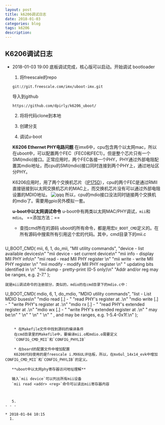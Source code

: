 ```yaml
---
layout: post
title: k6206调试日志
date: 2018-01-03
categories: blog
tags: k6206
description:
---
```


## K6206调试日志
* 2018-01-03 19:00
   底板调试完成，核心版可以启动。开始调试 bootloader
   1. 将freescale的repo
   ```
   git://git.freescale.com/imx/uboot-imx.git
   ```
   导入到github
   ```
   https://github.com/dpirly/k6206_uboot/
   ```
   2. 将将代码clone到本地
   
   3. 创建分支
   4. 调试u-boot

   **K6206 Ethernet PHY电路问题**
   在imx6中，cpu包含两个以太网mac，所以在uboot中，可以配置两个FEC（FEC0和FEC1）。但是整个芯片只有一个SMI(mdio)接口。正常应用时，两个FEC各接一个PHY，PHY通过外部电阻配置其mdio地址，而cpu的SMI(mdio)接口同时连接到两个PHY上，通过地址区分PHY。

   K6206应用时，用了两个交换机芯片（[IP175D](http://www.icplus.com.tw/pp-IP175D.html)），cpu的两个FEC是通过RMII直接链接到以太网交换机芯片的MAC上，而交换机芯片没有可以通过外部电阻设置的MDIO地址。
   ![qqq](http://www.icplus.com.tw/images/IP175C_FIG1.gif "IP175D典型应用")
   所以，cpu的mdio接口没法同时链接两个交换机的mdio了。需要用gpio另外模拟一套。

   **u-boot中以太网调试命令**
   u-boot中有两类以太网MAC/PHY调试，`mii`和`mdio`。
   ==添加方法：==
    * 查找cmd所在的源码
    uboot的所有命令，都是用宏`U_BOOT_CMD`定义的。在所有源码中搜索所有引用这个宏的代码。其中，cmd目录下的mii.c
    ```
 U_BOOT_CMD(
	mii, 6, 1, do_mii,
	"MII utility commands",
	"device                            - list available devices\n"
	"mii device <devname>                  - set current device\n"
	"mii info   <addr>                     - display MII PHY info\n"
	"mii read   <addr> <reg>               - read  MII PHY <addr> register <reg>\n"
	"mii write  <addr> <reg> <data>        - write MII PHY <addr> register <reg>\n"
	"mii modify <addr> <reg> <data> <mask> - modify MII PHY <addr> register <reg>\n"
	"                                        updating bits identified in <mask>\n"
	"mii dump   <addr> <reg>               - pretty-print <addr> <reg> (0-5 only)\n"
	"Addr and/or reg may be ranges, e.g. 2-7."
);
```
就是mii调试命令的注册部分，类似的，mdio的在cmd目录下的mdio.c中：
```
U_BOOT_CMD(
	mdio,	6,	1,	do_mdio,
	"MDIO utility commands",
	"list			- List MDIO buses\n"
	"mdio read <phydev> [<devad>.]<reg> - "
		"read PHY's register at <devad>.<reg>\n"
	"mdio write <phydev> [<devad>.]<reg> <data> - "
		"write PHY's register at <devad>.<reg>\n"
	"mdio rx <phydev> [<devad>.]<reg> - "
		"read PHY's extended register at <devad>.<reg>\n"
	"mdio wx <phydev> [<devad>.]<reg> <data> - "
		"write PHY's extended register at <devad>.<reg>\n"
	"<phydev> may be:\n"
	"   <busname>  <addr>\n"
	"   <addr>\n"
	"   <eth name>\n"
	"<addr> <devad>, and <reg> may be ranges, e.g. 1-5.4-0x1f.\n"
);
```

    * 在Makefile文件中找到源码的编译条件
    在cmd目录里的Makefile中，要编译mii.o和mdio.o需要定义
    `CONFIG_CMD_MII`和`CONFIG_PHYLIB`

    * 在board的配置文件中增加配置
    K6206代码使用的是freescale i.MX6UL评估板，所以，在mx6ul_14x14_evk中增加CONFIG_CMD_MII`和`CONFIG_PHYLIB`的定义。

   **uboot中以太网phy寄存器访问地址理解**
      
   输入`mii device`可以列出所有mii设备
   `mii read <addr> <reg>`命令可以读出mii寄存器内容
   
   

   5. 
- - -

* 2018-01-04 10:15
  1.



